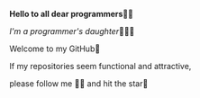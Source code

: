 


**Hello to all dear programmers**👋🏻 

*I'm a programmer's daughter*👩🏻‍💻

Welcome to my GitHub💙

If my repositories seem functional and attractive,

please follow me 🙌🏻 and hit the star🌟
